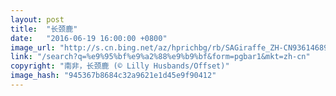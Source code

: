 ```yaml
---
layout: post
title:  "长颈鹿"
date:   "2016-06-19 16:00:00 +0800"
image_url: "http://s.cn.bing.net/az/hprichbg/rb/SAGiraffe_ZH-CN9361468907_1920x1080.jpg"
link: "/search?q=%e9%95%bf%e9%a2%88%e9%b9%bf&form=pgbar1&mkt=zh-cn"
copyright: "南非，长颈鹿 (© Lilly Husbands/Offset)"
image_hash: "945367b8684c32a9621e1d45e9f90412"
---
```

